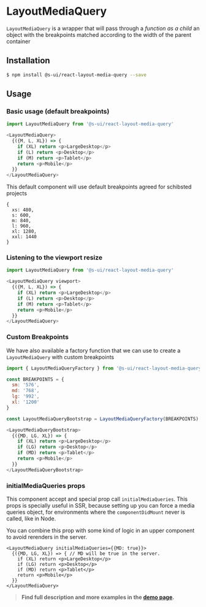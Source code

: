 # LayoutMediaQuery

`LayoutMediaQuery` is a wrapper that will pass through a _function as a child_ an object with the breakpoints matched according to the width of the parent container

## Installation

```sh
$ npm install @s-ui/react-layout-media-query --save
```

## Usage

### Basic usage (default breakpoints)

```javascript
import LayoutMediaQuery from '@s-ui/react-layout-media-query'

<LayoutMediaQuery>
  {({M, L, XL}) => {
    if (XL) return <p>LargeDesktop</p>
    if (L) return <p>Desktop</p>
    if (M) return <p>Tablet</p>
    return <p>Mobile</p>
  }}
</LayoutMediaQuery>
```

This default component will use default breakpoints agreed for schibsted projects

```
{
  xs: 480,
  s: 600,
  m: 840,
  l: 960,
  xl: 1280,
  xxl: 1440
}
```

### Listening to the viewport resize

```javascript
import LayoutMediaQuery from '@s-ui/react-layout-media-query'

<LayoutMediaQuery viewport>
  {({M, L, XL}) => {
    if (XL) return <p>LargeDesktop</p>
    if (L) return <p>Desktop</p>
    if (M) return <p>Tablet</p>
    return <p>Mobile</p>
  }}
</LayoutMediaQuery>
```

### Custom Breakpoints

We have also available a factory function that we can use to create a `LayoutMediaQuery` with custom breakpoints

```javascript
import { LayoutMediaQueryFactory } from '@s-ui/react-layout-media-query'

const BREAKPOINTS = {
  sm: '576',
  md: '768',
  lg: '992',
  xl: '1200'
}

const LayoutMediaQueryBootstrap = LayoutMediaQueryFactory(BREAKPOINTS)

<LayoutMediaQueryBootstrap>
  {({MD, LG, XL}) => {
    if (XL) return <p>LargeDesktop</p>
    if (LG) return <p>Desktop</p>
    if (MD) return <p>Tablet</p>
    return <p>Mobile</p>
  }}
</LayoutMediaQueryBootstrap>
```

### initialMediaQueries props

This component accept and special prop call `initialMediaQueries`. This props is specially useful in SSR, because setting up you can force a media queries object, for environments where the `componentDidMount` never is called, like in Node.

You can combine this prop with some kind of logic in an upper component to avoid rerenders in the server.

```
<LayoutMediaQuery initialMediaQueries={{MD: true}}>
  {({MD, LG, XL}) => { // MD will be true in the server.
    if (XL) return <p>LargeDesktop</p>
    if (LG) return <p>Desktop</p>
    if (MD) return <p>Tablet</p>
    return <p>Mobile</p>
  }}
</LayoutMediaQuery>
```

> **Find full description and more examples in the [demo page](https://sui-components.now.sh/workbench/layout/mediaQuery/demo).**
